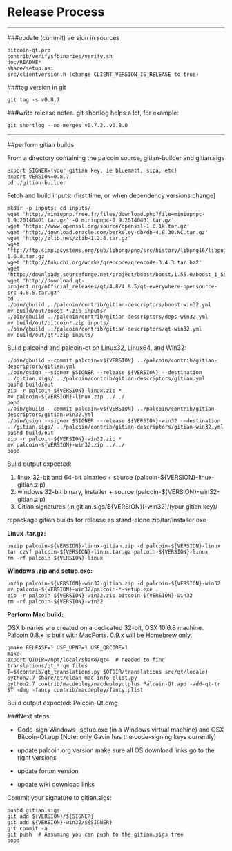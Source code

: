 Release Process
====================

* * *

###update (commit) version in sources


	bitcoin-qt.pro
	contrib/verifysfbinaries/verify.sh
	doc/README*
	share/setup.nsi
	src/clientversion.h (change CLIENT_VERSION_IS_RELEASE to true)

###tag version in git

	git tag -s v0.8.7

###write release notes. git shortlog helps a lot, for example:

	git shortlog --no-merges v0.7.2..v0.8.0

* * *

##perform gitian builds

 From a directory containing the palcoin source, gitian-builder and gitian.sigs
  
	export SIGNER=(your gitian key, ie bluematt, sipa, etc)
	export VERSION=0.8.7
	cd ./gitian-builder

 Fetch and build inputs: (first time, or when dependency versions change)

	mkdir -p inputs; cd inputs/
	wget 'http://miniupnp.free.fr/files/download.php?file=miniupnpc-1.9.20140401.tar.gz' -O miniupnpc-1.9.20140401.tar.gz'
	wget 'https://www.openssl.org/source/openssl-1.0.1k.tar.gz'
	wget 'http://download.oracle.com/berkeley-db/db-4.8.30.NC.tar.gz'
	wget 'http://zlib.net/zlib-1.2.8.tar.gz'
	wget 'ftp://ftp.simplesystems.org/pub/libpng/png/src/history/libpng16/libpng-1.6.8.tar.gz'
	wget 'http://fukuchi.org/works/qrencode/qrencode-3.4.3.tar.bz2'
	wget 'http://downloads.sourceforge.net/project/boost/boost/1.55.0/boost_1_55_0.tar.bz2'
	wget 'http://download.qt-project.org/official_releases/qt/4.8/4.8.5/qt-everywhere-opensource-src-4.8.5.tar.gz'
	cd ..
	./bin/gbuild ../palcoin/contrib/gitian-descriptors/boost-win32.yml
	mv build/out/boost-*.zip inputs/
	./bin/gbuild ../palcoin/contrib/gitian-descriptors/deps-win32.yml
	mv build/out/bitcoin*.zip inputs/
	./bin/gbuild ../palcoin/contrib/gitian-descriptors/qt-win32.yml
	mv build/out/qt*.zip inputs/

 Build palcoind and palcoin-qt on Linux32, Linux64, and Win32:
  
	./bin/gbuild --commit palcoin=v${VERSION} ../palcoin/contrib/gitian-descriptors/gitian.yml
	./bin/gsign --signer $SIGNER --release ${VERSION} --destination ../gitian.sigs/ ../palcoin/contrib/gitian-descriptors/gitian.yml
	pushd build/out
	zip -r palcoin-${VERSION}-linux.zip *
	mv palcoin-${VERSION}-linux.zip ../../
	popd
	./bin/gbuild --commit palcoin=v${VERSION} ../palcoin/contrib/gitian-descriptors/gitian-win32.yml
	./bin/gsign --signer $SIGNER --release ${VERSION}-win32 --destination ../gitian.sigs/ ../palcoin/contrib/gitian-descriptors/gitian-win32.yml
	pushd build/out
	zip -r palcoin-${VERSION}-win32.zip *
	mv palcoin-${VERSION}-win32.zip ../../
	popd

  Build output expected:

  1. linux 32-bit and 64-bit binaries + source (palcoin-${VERSION}-linux-gitian.zip)
  2. windows 32-bit binary, installer + source (palcoin-${VERSION}-win32-gitian.zip)
  3. Gitian signatures (in gitian.sigs/${VERSION}[-win32]/(your gitian key)/

repackage gitian builds for release as stand-alone zip/tar/installer exe

**Linux .tar.gz:**

	unzip palcoin-${VERSION}-linux-gitian.zip -d palcoin-${VERSION}-linux
	tar czvf palcoin-${VERSION}-linux.tar.gz palcoin-${VERSION}-linux
	rm -rf palcoin-${VERSION}-linux

**Windows .zip and setup.exe:**

	unzip palcoin-${VERSION}-win32-gitian.zip -d palcoin-${VERSION}-win32
	mv palcoin-${VERSION}-win32/palcoin-*-setup.exe .
	zip -r palcoin-${VERSION}-win32.zip bitcoin-${VERSION}-win32
	rm -rf palcoin-${VERSION}-win32

**Perform Mac build:**

  OSX binaries are created on a dedicated 32-bit, OSX 10.6.8 machine.
  Palcoin 0.8.x is built with MacPorts.  0.9.x will be Homebrew only.

	qmake RELEASE=1 USE_UPNP=1 USE_QRCODE=1
	make
	export QTDIR=/opt/local/share/qt4  # needed to find translations/qt_*.qm files
	T=$(contrib/qt_translations.py $QTDIR/translations src/qt/locale)
	python2.7 share/qt/clean_mac_info_plist.py
	python2.7 contrib/macdeploy/macdeployqtplus Palcoin-Qt.app -add-qt-tr $T -dmg -fancy contrib/macdeploy/fancy.plist

 Build output expected: Palcoin-Qt.dmg

###Next steps:

* Code-sign Windows -setup.exe (in a Windows virtual machine) and
  OSX Bitcoin-Qt.app (Note: only Gavin has the code-signing keys currently)

* update palcoin.org version
  make sure all OS download links go to the right versions

* update forum version

* update wiki download links

Commit your signature to gitian.sigs:

	pushd gitian.sigs
	git add ${VERSION}/${SIGNER}
	git add ${VERSION}-win32/${SIGNER}
	git commit -a
	git push  # Assuming you can push to the gitian.sigs tree
	popd


